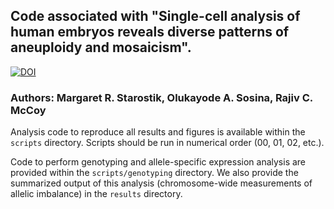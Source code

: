## Code associated with "Single-cell analysis of human embryos reveals diverse patterns of aneuploidy and mosaicism".
[![DOI](https://zenodo.org/badge/159724955.svg)](https://zenodo.org/badge/latestdoi/159724955)

### Authors: Margaret R. Starostik, Olukayode A. Sosina, Rajiv C. McCoy

Analysis code to reproduce all results and figures is available within the `scripts` directory. Scripts should be run in numerical order (00, 01, 02, etc.). 

Code to perform genotyping and allele-specific expression analysis are provided within the `scripts/genotyping` directory. We also provide the summarized output of this analysis (chromosome-wide measurements of allelic imbalance) in the `results` directory. 
